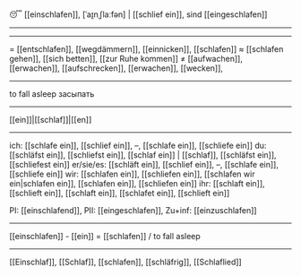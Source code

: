 😴 [[einschlafen]], [ˈaɪ̯nˌʃlaːfən] | [[schlief ein]], sind [[eingeschlafen]]

---

---
= [[entschlafen]], [[wegdämmern]], [[einnicken]], [[schlafen]]
≈ [[schlafen gehen]], [[sich betten]], [[zur Ruhe kommen]]
≠ [[aufwachen]], [[erwachen]], [[aufschrecken]], [[erwachen]], [[wecken]], 

---
to fall asleep
засыпать

---
[[ein]]|[[schlaf]]|[[en]]

---
ich: [[schlafe ein]], [[schlief ein]], –, [[schlafe ein]], [[schliefe ein]]
du: [[schläfst ein]], [[schliefst ein]], [[schlaf ein]] | [[schlaf]], [[schläfst ein]], [[schliefest ein]]
er/sie/es: [[schläft ein]], [[schlief ein]], –, [[schlafe ein]], [[schliefe ein]]
wir: [[schlafen ein]], [[schliefen ein]], [[schlafen wir ein|schlafen ein]], [[schlafen ein]], [[schliefen ein]]
ihr: [[schlaft ein]], [[schlieft ein]], [[schlaft ein]], [[schlafet ein]], [[schlieft ein]]

PI: [[einschlafend]], PII: [[eingeschlafen]], Zu+inf: [[einzuschlafen]]

---
[[einschlafen]] - [[ein]] = [[schlafen]] / to fall asleep

---
[[Einschlaf]], [[Schlaf]], [[schlafen]], [[schläfrig]], [[Schlaflied]]
